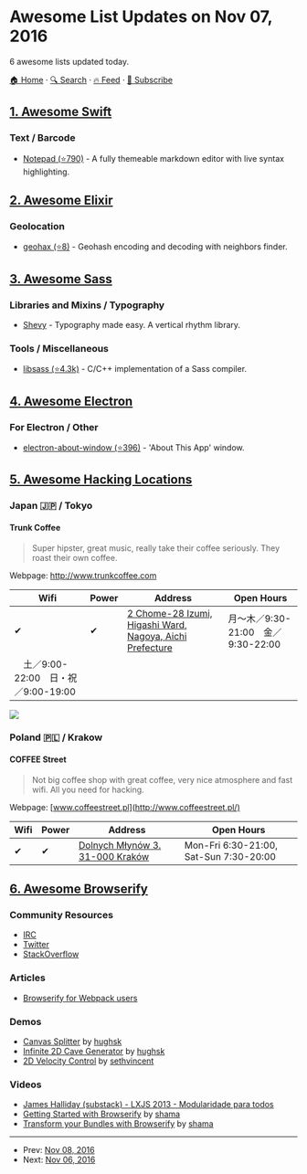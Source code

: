 # Awesome List Updates on Nov 07, 2016

6 awesome lists updated today.

[🏠 Home](/README.md) · [🔍 Search](https://test.trackawesomelist.com/search/) · [🔥 Feed](https://test.trackawesomelist.com/feed.xml) · [📮 Subscribe](https://trackawesomelist.us17.list-manage.com/subscribe?u=d2f0117aa829c83a63ec63c2f&id=36a103854c)



## [1. Awesome Swift](/content/matteocrippa/awesome-swift/README.md)

### Text / Barcode

*   [Notepad (⭐790)](https://github.com/ruddfawcett/Notepad) - A fully themeable markdown editor with live syntax highlighting.

## [2. Awesome Elixir](/content/h4cc/awesome-elixir/README.md)

### Geolocation

*   [geohax (⭐8)](https://github.com/evuez/geohax) - Geohash encoding and decoding with neighbors finder.

## [3. Awesome Sass](/content/Famolus/awesome-sass/README.md)

### Libraries and Mixins / Typography

*   [Shevy](http://kyleshevlin.github.io/shevy/) - Typography made easy. A vertical rhythm library.

### Tools / Miscellaneous

*   [libsass (⭐4.3k)](https://github.com/sass/libsass) - C/C++ implementation of a Sass compiler.

## [4. Awesome Electron](/content/sindresorhus/awesome-electron/README.md)

### For Electron / Other

*   [electron-about-window (⭐396)](https://github.com/rhysd/electron-about-window) - 'About This App' window.

## [5. Awesome Hacking Locations](/content/daviddias/awesome-hacking-locations/README.md)

### Japan 🇯🇵 / Tokyo

#### Trunk Coffee

> Super hipster, great music, really take their coffee seriously. They roast their own coffee.

Webpage: <http://www.trunkcoffee.com>

| Wifi                         | Power | Address                                                                                      | Open Hours                  |
| ---------------------------- | ----- | -------------------------------------------------------------------------------------------- | --------------------------- |
| ✔                            | ✔     | [2 Chome-28 Izumi, Higashi Ward, Nagoya, Aichi Prefecture](https://goo.gl/maps/HbL87xYSzsA2) | 月～木／9:30-21:00　金／9:30-22:00 |
| 　土／9:00-22:00　日・祝／9:00-19:00 |       |                                                                                              |                             |

![](http://www.speedtest.net/result/5777729518.png)

### Poland 🇵🇱 / Krakow

#### COFFEE Street

> Not big coffee shop with great coffee, very nice atmosphere and fast wifi. All you need for hacking.

Webpage: [www.coffeestreet.pl](http://www.coffeestreet.pl/)

| Wifi | Power | Address                                                             | Open Hours                             |
| ---- | ----- | ------------------------------------------------------------------- | -------------------------------------- |
| ✔    | ✔     | [Dolnych Młynów 3. 31-000 Kraków](https://goo.gl/maps/WY8CapFQ2N72) | Mon-Fri 6:30-21:00, Sat-Sun 7:30-20:00 |

## [6. Awesome Browserify](/content/browserify/awesome-browserify/README.md)

### Community Resources

*   [IRC](http://webchat.freenode.net/?channels=browserify)
*   [Twitter](http://twitter.com/browserify)
*   [StackOverflow](http://stackoverflow.com/questions/tagged/browserify)

### Articles

*   [Browserify for Webpack users](https://gist.github.com/substack/68f8d502be42d5cd4942)

### Demos

*   [Canvas Splitter](http://requirebin.com/?gist=maxogden/9576799) by [hughsk](http://github.com/hughsk)
*   [Infinite 2D Cave Generator](http://requirebin.com/?gist=maxogden/9557700) by [hughsk](http://github.com/hughsk)
*   [2D Velocity Control](http://requirebin.com/?gist=maxogden/9557776) by [sethvincent](http://github.com/sethvincent)

### Videos

*   [James Halliday (substack) - LXJS 2013 - Modularidade para todos](https://www.youtube.com/watch?v=DCQNm6yiZh0)
*   [Getting Started with Browserify](https://www.youtube.com/watch?v=CTAa8IcQh1U) by [shama](https://github.com/shama/)
*   [Transform your Bundles with Browserify](https://www.youtube.com/watch?v=Uk2bgp8OLT8) by [shama](https://github.com/shama/)

---

- Prev: [Nov 08, 2016](/content/2016/11/08/README.md)
- Next: [Nov 06, 2016](/content/2016/11/06/README.md)